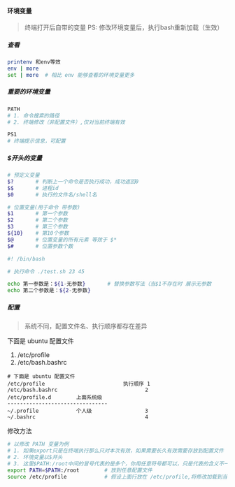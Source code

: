 #### 环境变量
> 终端打开后自带的变量
PS: 修改环境变量后，执行bash重新加载（生效）

##### 查看
```bash
printenv 和env等效
env | more    
set | more  # 相比 env 能够查看的环境变量更多
```

##### 重要的环境变量
```bash
PATH
# 1. 命令搜索的路径
# 2. 终端修改（非配置文件）,仅对当前终端有效

PS1
# 终端提示信息，可配置
```

##### $开头的变量
```bash
# 预定义变量
$?       # 判断上一个命令是否执行成功，成功返回0
$$       # 进程id
$0       # 执行的文件名/shell名

# 位置变量(用于命令 带参数)
$1       # 第一个参数
$2       # 第二个参数
$3       # 第三个参数
${10}    # 第10个参数
$@       # 位置变量的所有元素 等效于 $*
$#       # 位置参数个数
```

```bash
#! /bin/bash

# 执行命令 ./test.sh 23 45

echo 第一参数是：${1-无参数}       # 替换参数写法（当$1不存在时 展示无参数
echo 第二个参数是：${2-无参数}
```

##### 配置
> 系统不同，配置文件名、执行顺序都存在差异

下面是 ubuntu 配置文件
1. /etc/profile
2. /etc/bash.bashrc


```
# 下面是 ubuntu 配置文件
/etc/profile                         执行顺序 1
/etc/bash.bashrc                            2
/etc/profile.d        上面系统级         
--------------------------------
~/.profile            个人级                 3
~/.bashrc                                   4
```

修改方法
```bash
# 以修改 PATH 变量为例
# 1. 如果export只是在终端执行那么只对本次有效，如果需要长久有效需要存放到配置文件
# 2. 环境变量以$开头
# 3. 这里$PATH:/root中间的冒号代表的是多个，你用任意符号都可以，只是代表的含义不一样了而已
export PATH=$PATH:/root        # 放到任意配置文件
source /etc/profile            # 假设上面行放在 /etc/profile,将修改加载到当前终端
```



